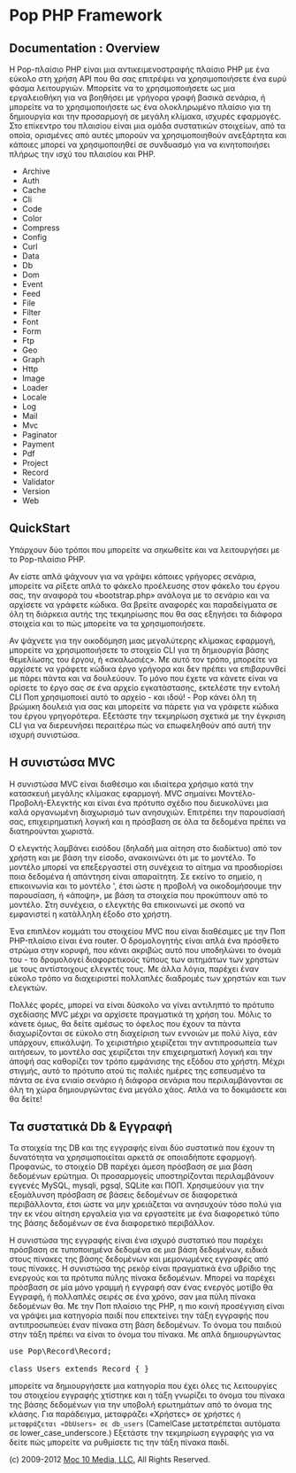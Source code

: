 Pop PHP Framework
=================

Documentation : Overview
------------------------

Η Pop-πλαίσιο PHP είναι μια αντικειμενοστραφής πλαίσιο PHP με ένα εύκολο στη χρήση API που θα σας επιτρέψει να χρησιμοποιήσετε ένα ευρύ φάσμα λειτουργιών. Μπορείτε να το χρησιμοποιήσετε ως μια εργαλειοθήκη για να βοηθήσει με γρήγορα γραφή βασικά σενάρια, ή μπορείτε να το χρησιμοποιήσετε ως ένα ολοκληρωμένο πλαίσιο για τη δημιουργία και την προσαρμογή σε μεγάλη κλίμακα, ισχυρές εφαρμογές. Στο επίκεντρο του πλαισίου είναι μια ομάδα συστατικών στοιχείων, από τα οποία, ορισμένες από αυτές μπορούν να χρησιμοποιηθούν ανεξάρτητα και κάποιες μπορεί να χρησιμοποιηθεί σε συνδυασμό για να κινητοποιήσει πλήρως την ισχύ του πλαισίου και PHP.

* Archive
* Auth
* Cache
* Cli
* Code
* Color
* Compress
* Config
* Curl
* Data
* Db
* Dom
* Event
* Feed
* File
* Filter
* Font
* Form
* Ftp
* Geo
* Graph
* Http
* Image
* Loader
* Locale
* Log
* Mail
* Mvc
* Paginator
* Payment
* Pdf
* Project
* Record
* Validator
* Version
* Web

QuickStart
----------

Υπάρχουν δύο τρόποι που μπορείτε να σηκωθείτε και να λειτουργήσει με το Pop-πλαίσιο PHP.

Αν είστε απλά ψάχνουν για να γράψει κάποιες γρήγορες σενάρια, μπορείτε να ρίξετε απλά το φάκελο προέλευσης στον φάκελο του έργου σας, την αναφορά του «bootstrap.php» ανάλογα με το σενάριο και να αρχίσετε να γράφετε κώδικα. Θα βρείτε αναφορές και παραδείγματα σε όλη τη διάρκεια αυτής της τεκμηρίωσης που θα σας εξηγήσει τα διάφορα στοιχεία και το πώς μπορείτε να τα χρησιμοποιήσετε.

Αν ψάχνετε για την οικοδόμηση μιας μεγαλύτερης κλίμακας εφαρμογή, μπορείτε να χρησιμοποιήσετε το στοιχείο CLI για τη δημιουργία βάσης θεμελίωσης του έργου, ή «σκαλωσιές». Με αυτό τον τρόπο, μπορείτε να αρχίσετε να γράφετε κώδικα έργο γρήγορα και δεν πρέπει να επιβαρυνθεί με πάρει πάντα και να δουλεύουν. Το μόνο που έχετε να κάνετε είναι να ορίσετε το έργο σας σε ένα αρχείο εγκατάστασης, εκτελέστε την εντολή CLI Ποπ χρησιμοποιεί αυτό το αρχείο - και ιδού! - Pop κάνει όλη τη βρώμικη δουλειά για σας και μπορείτε να πάρετε για να γράφετε κώδικα του έργου γρηγορότερα. Εξετάστε την τεκμηρίωση σχετικά με την έγκριση CLI για να διερευνήσει περαιτέρω πώς να επωφεληθούν από αυτή την ισχυρή συνιστώσα.

Η συνιστώσα MVC
--------------

Η συνιστώσα MVC είναι διαθέσιμο και ιδιαίτερα χρήσιμο κατά την κατασκευή μεγάλης κλίμακας εφαρμογή. MVC σημαίνει Μοντέλο-Προβολή-Ελεγκτής και είναι ένα πρότυπο σχέδιο που διευκολύνει μια καλά οργανωμένη διαχωρισμό των ανησυχιών. Επιτρέπει την παρουσίασή σας, επιχειρηματική λογική και η πρόσβαση σε όλα τα δεδομένα πρέπει να διατηρούνται χωριστά.

Ο ελεγκτής λαμβάνει εισόδου (δηλαδή μια αίτηση στο διαδίκτυο) από τον χρήστη και με βάση την είσοδο, ανακοινώνει ότι με το μοντέλο. Το μοντέλο μπορεί να επεξεργαστεί στη συνέχεια το αίτημα να προσδιορίσει ποια δεδομένα ή απάντηση είναι απαραίτητη. Σε εκείνο το σημείο, η επικοινωνία και το μοντέλο ', έτσι ώστε η προβολή να οικοδομήσουμε την παρουσίαση, ή «άποψη», με βάση τα στοιχεία που προκύπτουν από το μοντέλο. Στη συνέχεια, ο ελεγκτής θα επικοινωνεί με σκοπό να εμφανιστεί η κατάλληλη έξοδο στο χρήστη.

Ένα επιπλέον κομμάτι του στοιχείου MVC που είναι διαθέσιμες με την Ποπ PHP-πλαίσιο είναι ένα router. Ο δρομολογητής είναι απλά ένα πρόσθετο στρώμα στην κορυφή, που κάνει ακριβώς αυτό που υποδηλώνει το όνομά του - το δρομολογεί διαφορετικούς τύπους των αιτημάτων των χρηστών με τους αντίστοιχους ελεγκτές τους. Με άλλα λόγια, παρέχει έναν εύκολο τρόπο να διαχειριστεί πολλαπλές διαδρομές των χρηστών και των ελεγκτών.

Πολλές φορές, μπορεί να είναι δύσκολο να γίνει αντιληπτό το πρότυπο σχεδίασης MVC μέχρι να αρχίσετε πραγματικά τη χρήση του. Μόλις το κάνετε όμως, θα δείτε αμέσως το όφελος που έχουν τα πάντα διαχωρίζονται σε εύκολο στη διαχείριση των εννοιών με πολύ λίγα, εάν υπάρχουν, επικάλυψη. Το χειριστήριο χειρίζεται την αντιπροσωπεία των αιτήσεων, το μοντέλο σας χειρίζεται την επιχειρηματική λογική και την άποψή σας καθορίζει τον τρόπο εμφάνισης της εξόδου στο χρήστη. Μέχρι στιγμής, αυτό το πρότυπο ατού τις παλιές ημέρες της εσπευσμένο τα πάντα σε ένα ενιαίο σενάριο ή διάφορα σενάρια που περιλαμβάνονται σε όλη τη χώρα δημιουργώντας ένα μεγάλο χάος. Απλά να το δοκιμάσετε και θα δείτε!

Τα συστατικά Db & Εγγραφή
------------------------

Τα στοιχεία της DB και της εγγραφής είναι δύο συστατικά που έχουν τη δυνατότητα να χρησιμοποιείται αρκετά σε οποιαδήποτε εφαρμογή. Προφανώς, το στοιχείο DB παρέχει άμεση πρόσβαση σε μια βάση δεδομένων ερώτημα. Οι προσαρμογείς υποστηρίζονται περιλαμβάνουν εγγενές MySQL, mysqli, pgsql, SQLite και ΠΟΠ. Χρησιμεύουν για την εξομάλυνση πρόσβαση σε βάσεις δεδομένων σε διαφορετικά περιβάλλοντα, έτσι ώστε να μην χρειάζεται να ανησυχούν τόσο πολύ για την εκ νέου αίτηση εργαλεία για να εργαστείτε με ένα διαφορετικό τύπο της βάσης δεδομένων σε ένα διαφορετικό περιβάλλον.

Η συνιστώσα της εγγραφής είναι ένα ισχυρό συστατικό που παρέχει πρόσβαση σε τυποποιημένα δεδομένα σε μια βάση δεδομένων, ειδικά στους πίνακες της βάσης δεδομένων και μεμονωμένες εγγραφές από τους πίνακες. Η συνιστώσα της ρεκόρ είναι πραγματικά ένα υβρίδιο της ενεργούς και τα πρότυπα πύλης πίνακα δεδομένων. Μπορεί να παρέχει πρόσβαση σε μία μόνο γραμμή ή εγγραφή σαν ένας ενεργός μοτίβο θα Εγγραφή, ή πολλαπλές σειρές σε ένα χρόνο, σαν μια πύλη πίνακα δεδομένων θα. Με την Ποπ πλαίσιο της PHP, η πιο κοινή προσέγγιση είναι να γράψει μια κατηγορία παιδί που επεκτείνει την τάξη εγγραφής που αντιπροσωπεύει έναν πίνακα στη βάση δεδομένων. Το όνομα του παιδιού στην τάξη πρέπει να είναι το όνομα του πίνακα. Με απλά δημιουργώντας

<pre>
use Pop\Record\Record;

class Users extends Record { }
</pre>

μπορείτε να δημιουργήσετε μια κατηγορία που έχει όλες τις λειτουργίες του στοιχείου εγγραφής χτίστηκε και η τάξη γνωρίζει το όνομα του πίνακα της βάσης δεδομένων για την υποβολή ερωτημάτων από το όνομα της κλάσης. Για παράδειγμα, μεταφράζει «Χρήστες» σε χρήστες `` ή μεταφράζεται «DbUsers» σε db_users `` (CamelCase μετατρέπεται αυτόματα σε lower_case_underscore.) Εξετάστε την τεκμηρίωση εγγραφής για να δείτε πώς μπορείτε να ρυθμίσετε τις την τάξη πίνακα παιδί.

(c) 2009-2012 [Moc 10 Media, LLC.](http://www.moc10media.com) All Rights Reserved.
